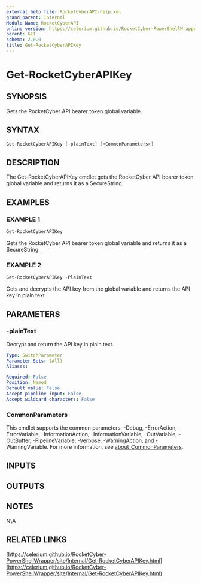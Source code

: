 ```yaml
---
external help file: RocketCyberAPI-help.xml
grand_parent: Internal
Module Name: RocketCyberAPI
online version: https://celerium.github.io/RocketCyber-PowerShellWrapper/site/Internal/Get-RocketCyberAPIKey.html
parent: GET
schema: 2.0.0
title: Get-RocketCyberAPIKey
---
```


# Get-RocketCyberAPIKey

## SYNOPSIS
Gets the RocketCyber API bearer token global variable.

## SYNTAX

```powershell
Get-RocketCyberAPIKey [-plainText] [<CommonParameters>]
```

## DESCRIPTION
The Get-RocketCyberAPIKey cmdlet gets the RocketCyber API bearer token
global variable and returns it as a SecureString.

## EXAMPLES

### EXAMPLE 1
```powershell
Get-RocketCyberAPIKey
```

Gets the RocketCyber API bearer token global variable and
returns it as a SecureString.

### EXAMPLE 2
```powershell
Get-RocketCyberAPIKey -PlainText
```

Gets and decrypts the API key from the global variable and
returns the API key in plain text

## PARAMETERS

### -plainText
Decrypt and return the API key in plain text.

```yaml
Type: SwitchParameter
Parameter Sets: (All)
Aliases:

Required: False
Position: Named
Default value: False
Accept pipeline input: False
Accept wildcard characters: False
```

### CommonParameters
This cmdlet supports the common parameters: -Debug, -ErrorAction, -ErrorVariable, -InformationAction, -InformationVariable, -OutVariable, -OutBuffer, -PipelineVariable, -Verbose, -WarningAction, and -WarningVariable. For more information, see [about_CommonParameters](http://go.microsoft.com/fwlink/?LinkID=113216).

## INPUTS

## OUTPUTS

## NOTES
N\A

## RELATED LINKS

[https://celerium.github.io/RocketCyber-PowerShellWrapper/site/Internal/Get-RocketCyberAPIKey.html](https://celerium.github.io/RocketCyber-PowerShellWrapper/site/Internal/Get-RocketCyberAPIKey.html)

